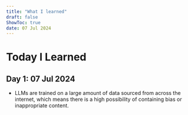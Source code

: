 ```yaml
---
title: "What I learned"
draft: false
ShowToc: true
date: 07 Jul 2024
---
```


# Today I Learned

## Day 1: 07 Jul 2024
- LLMs are trained on a large amount of data sourced from across the internet, which means there is a high possibility of containing bias or inappropriate content.


      

